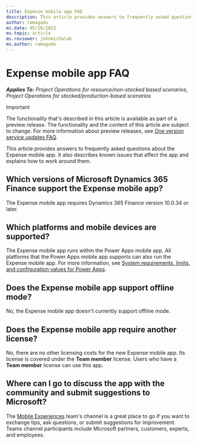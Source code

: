 ```yaml
---
title: Expense mobile app FAQ
description: This article provides answers to frequently asked questions about the Expense mobile app.
author: ramagadu
ms.date: 05/26/2023
ms.topic: article
ms.reviewer: johnmichalak
ms.author: ramagadu
---
```


# Expense mobile app FAQ

_**Applies To:** Project Operations for resource/non-stocked based scenarios, Project Operations for stocked/production-based scenarios_

> [!IMPORTANT]
> The functionality that's described in this article is available as part of a preview release. The functionality and the content of this article are subject to change. For more information about preview releases, see [One version service updates FAQ](/dynamics365/unified-operations/fin-and-ops/get-started/one-version).

This article provides answers to frequently asked questions about the Expense mobile app. It also describes known issues that affect the app and explains how to work around them.

## Which versions of Microsoft Dynamics 365 Finance support the Expense mobile app?

The Expense mobile app requires Dynamics 365 Finance version 10.0.34 or later.

## Which platforms and mobile devices are supported?

The Expense mobile app runs within the Power Apps mobile app. All platforms that the Power Apps mobile app supports can also run the Expense mobile app. For more information, see [System requirements, limits, and configuration values for Power Apps](/power-apps/limits-and-config).

## Does the Expense mobile app support offline mode?

No, the Expense mobile app doesn't currently support offline mode.

## Does the Expense mobile app require another license?

No, there are no other licensing costs for the new Expense mobile app. Its license is covered under the **Team member** license. Users who have a **Team member** license can use this app.

## Where can I go to discuss the app with the community and submit suggestions to Microsoft?

The [Mobile Experiences](https://teams.microsoft.com/l/channel/19%3A7f1fd50904c24fe9ab31b221a73fcc64%40thread.tacv2/Mobile%2520Experiences?groupId=b781f78d-32f2-432f-b1fa-265d8259f9be&tenantId=72f988bf-86f1-41af-91ab-2d7cd011db47) team's channel is a great place to go if you want to exchange tips, ask questions, or submit suggestions for improvement. Teams channel participants include Microsoft partners, customers, experts, and employees.
